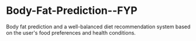 # Body-Fat-Prediction--FYP
Body fat prediction and a well-balanced diet recommendation system based  on the user's food preferences and health conditions.
